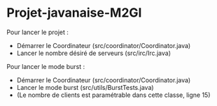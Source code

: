 # Projet-javanaise-M2GI

Pour lancer le projet :
- Démarrer le Coordinateur (src/coordinator/Coordinator.java)
- Lancer le nombre désiré de serveurs (src/irc/Irc.java)


Pour lancer le mode burst :
- Démarrer le Coordinateur (src/coordinator/Coordinator.java)
- Lancer le mode burst (src/utils/BurstTests.java)
- (Le nombre de clients est paramétrable dans cette classe, ligne 15)